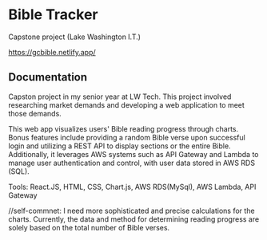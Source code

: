 
# Bible Tracker

Capstone project (Lake Washington I.T.)

https://gcbible.netlify.app/


## Documentation
Capston project in my senior year at LW Tech. 
This project involved researching market demands and developing a web application to meet those demands.

This web app visualizes users' Bible reading progress through charts. Bonus features include providing a random Bible verse upon successful login and utilizing a REST API to display sections or the entire Bible. Additionally, it leverages AWS systems such as API Gateway and Lambda to manage user authentication and control, with user data stored in AWS RDS (SQL).

Tools: 
React.JS, HTML, CSS, Chart.js, AWS RDS(MySql), AWS Lambda, API Gateway

//self-commnet:
I need more sophisticated and precise calculations for the charts. Currently, the data and method for determining reading progress are solely based on the total number of Bible verses.


